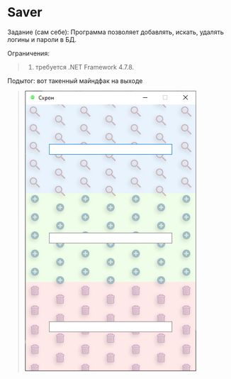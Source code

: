 # Saver
Задание (сам себе):
Программа позволяет добавлять, искать, удалять логины и пароли в БД.

Ограничения:
>1. требуется .NET Framework 4.7.8.

Подытог: вот такенный майндфак на выходе
>![](Saver/Program_output.png)
